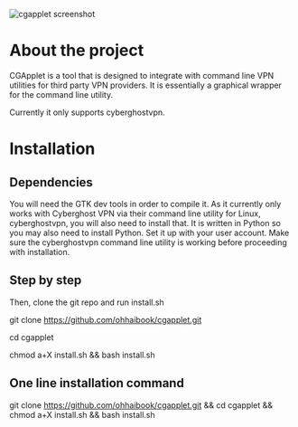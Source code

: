 ![cgapplet screenshot](https://i.ibb.co/h833FvC/cgapplet.png)

# About the project

CGApplet is a tool that is designed to integrate with command line VPN utilities for third party VPN providers. It is essentially a graphical wrapper for the command line utility.

Currently it only supports cyberghostvpn.

# Installation

## Dependencies

You will need the GTK dev tools in order to compile it. As it currently only works with Cyberghost VPN via their command line utility for Linux, cyberghostvpn, you will also need to install that. It is written in Python so you may also need to install Python. Set it up with your user account. Make sure the cyberghostvpn command line utility is working before proceeding with installation.

## Step by step

Then, clone the git repo and run install.sh

git clone https://github.com/ohhaibook/cgapplet.git

cd cgapplet

chmod a+X install.sh && bash install.sh

## One line installation command

git clone https://github.com/ohhaibook/cgapplet.git && cd cgapplet && chmod a+X install.sh && bash install.sh
